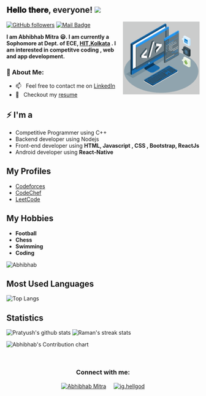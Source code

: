 <h2> 𝐇𝐞𝐥𝐥𝐨 𝐭𝐡𝐞𝐫𝐞, everyone! <img src="https://media1.giphy.com/media/USV0ym3bVWQJJmNu3N/giphy.gif?cid=ecf05e472693nn7pyouqbz1woz25bshbujub88gtwtx6h1g7&rid=giphy.gif" width="30px"></h2>
<img align='right' src='https://github.com/Abhibhab/Abhibhab/blob/main/techstack.gif' width='200"'>

[![GitHub followers](https://img.shields.io/github/followers/Abhibhab?label=Follow&style=social)](https://github.com/Abhibhab/?tab=followers)
[![Mail Badge](https://img.shields.io/badge/-abhibhab2001@gmail.com-0078D4?style=flat&logo=Microsoft-Outlook&logoColor=white&link=mailto:abhibhab2001@gmail.com)](mailto:abhibhab2001@gmail.com)

**I am Abhibhab Mitra 😃. I am currently a Sophomore at Dept. of ECE, [HIT,Kolkata](https://www.heritageit.edu/) . I am interested in competitve coding , web and app development.**

### 🧐 About Me:
- 📫 &nbsp; Feel free to contact me on [LinkedIn](https://www.linkedin.com/in/abhibhab-mitra/)
- 📝 &nbsp; Checkout my [resume]()

## ⚡ I'm a
- Competitive Programmer using  C++
- Backend developer using  Nodejs
- Front-end developer using **HTML, Javascript , CSS , Bootstrap, ReactJs**
- Android developer using **React-Native**

## My Profiles
- [Codeforces](https://codeforces.com/profile/hellgod13)
- [CodeChef](https://www.codechef.com/users/hellgod13)
- [LeetCode](https://leetcode.com/hellgod13/)

## My Hobbies
- **Football**
- **Chess**
- **Swimming**
- **Coding**

<p align="left"> <img src="https://komarev.com/ghpvc/?username=Abhibhab&label=Profile%20views&color=0e75b6&style=flat" alt="Abhibhab" /> </p>

## Most Used Languages

![Top Langs](https://github-readme-stats.vercel.app/api/top-langs/?username=Abhibhab&theme=chartreuse-dark&layout=compact)

## Statistics 
![Pratyush's github stats](https://github-readme-stats.vercel.app/api?username=Abhibhab&theme=blue-green) ![Raman's streak stats](https://github-readme-streak-stats.herokuapp.com/?user=Abhibhab&theme=blue-green)

![Abhibhab's Contribution chart](https://activity-graph.herokuapp.com/graph?username=Abhibhab&theme=react-dark)

<br>


<h3 align="center">Connect with me:</h3>
<p align="center">
<a href="https://www.linkedin.com/in/abhibhab-mitra/" target="blank"><img align="center" src="https://img.icons8.com/cute-clipart/64/000000/linkedin.png" alt="Abhibhab Mitra" height="50" width="50" /></a>&nbsp;&nbsp;&nbsp;&nbsp;
<a href="https://www.instagram.com/ig.hellgod/" target="blank"><img align="center" src="https://img.icons8.com/cute-clipart/64/000000/instagram-new.png" alt="ig.hellgod" height="50" width="50" /></a>
</p>

